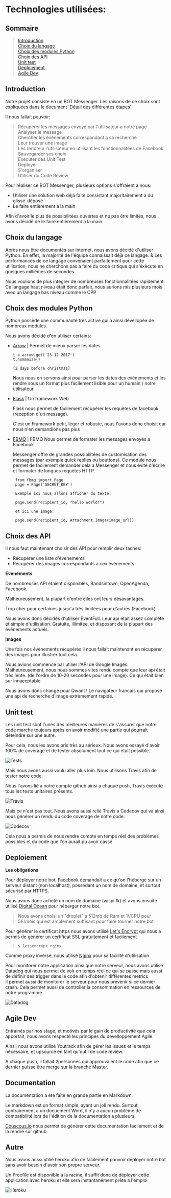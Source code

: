 # Technologies utilisées:

## Sommaire
> [Introduction](#Introduction)  
> [Choix du langage](#Choix_du_langage)  
> [Choix des modules Python](#Choix_des_modules_Python)  
> [Choix des API](#Choix_des_API)  
> [Unit test](#Unit_test)  
> [Deploiement](#Deploiement)  
> [Agile Dev](#Agile_Dev)


## Introduction <a id="Introduction"></a>

 Notre projet consiste en un BOT Messenger. Les raisons de ce choix sont expliquées dans le document 'Détail des différentes étapes'

 Il nous fallait pouvoir:
 > Récuperer les messages envoyé par l'utilisateur a notre page  
 > Analyser le message  
 > Chercher les évènements correspondant a sa recherche  
 > Leur trouver une image  
 > Les rendre a l'utilisateur en utilisant les fonctionnalitées de Facebook  
 > Sauvegarder ses choix  
 > Executer des Unit Test  
 > Deployer  
 > S'organiser  
 > Utiliser du Code Review

 Pour réaliser ce BOT Messenger, plusieurs options s'offraient a nous:
 - Utiliser une solution web déjà faite consistant majoritairement a du glissé-déposé
 - Le faire entièrement a la main

 Afin d'avoir le plus de possibilitées ouvertes et ne pas être limités, nous avons décidé de le faire entièrement a la main.

## Choix du langage <a id="Choix_du_langage"></a>

 Après nous être documentés sur internet, nous avons décidé d'utiliser Python. En effet, la majorité de l'équipe connaissait déjà ce langage.
 &
 Les performances de ce langage convenaient parfaitement pour cette utilisation, nous ne cherchons pas a faire du code critique qui s'éxècute en quelques millièmes de secondes.

 Nous voulions de plus intégrer de nombreuses fonctionnalitées rapidement. Ce langage haut niveau était donc parfait, nous aurions mis plusieurs mois avec un langage bas niveau comme le CPP

## Choix des modules Python <a id="Choix_des_modules_Python"></a>

 Python possède une communauté très active qui a ainsi dévellopée de nombreux modules.

 Nous avons décidé d'en utiliser certains:

 - [Arrow](http://arrow.readthedocs.io/en/latest/) | Permet de mieux parser les dates
    ```
    t = arrow.get('23-12-2017')
    t.humanize()

    [2 days before christmas]
    ```
    Nous nous en servons ainsi pour parser les dates des evènements et les rendre sous un format plus facilement lisible pour un humain / notre utilisateur

 - [Flask](http://flask.pocoo.org) | Un framework Web

   Flask nous permet de facilement récupérer les requètes de facebook (reception d'un message).

   C'est un Framework petit, léger et robuste, nous l'avons donc choisit car nous n'en demandions pas plus

 - [FBMQ](https://github.com/conbus/fbmq) | FBMQ Nous permet de formater les messages envoyés a Facebook

   Messenger offre de grandes possibilitées de customisation des messages (par exemple quick replies ou bouttons).
   Ce module nous permet de facilement demander cela a Messenger et nous évite d'écrire et formater de longues requètes HTTP.
   ```
    from fbmq import Page
    page = Page('SECRET_KEY')

    Exemple ici nous allons afficher du texte:

    page.send(recipient_id, "hello world!")

    et ici une image:

    page.send(recipient_id, Attachment.Image(image_url))
   ```

## Choix des API <a id="Choix_des_API"></a>

 Il nous faut maintenant choisir des API pour remplir deux taches:

 - Récupérer une liste d'évenements
 - Récupérer des images correspondants a cex évènements

 **Evenements**

  De nombreuses API étaient disponibles, Bandsintown, OpenAgenda, Facebook.

  Malheureusement, la plupart d'entre elles ont leurs désavantages.

  Trop cher pour certaines jusqu'a très limitées pour d'autres (Facebook)

  Nous avons donc décidés d'utiliser EventFull. Leur api était assez complète et simple d'utilisation.
  Gratuite, illimitée, et disposant de la plupart des évènements actuels.

 **Images**

  Une fois nos évènements récupérés il nous fallait maintenant en récupérer des images pour illustrer tout cela.

  Nous avions commencé par utilier l'API de Google Images.  
  Malheureusement, nous nous sommes vites rendu compte que leur api était très lente. (de l'ordre de 10-20 secondes pour une image). Ce qui était bien sur innaceptable.

  Nous avons donc changé pour Qwant ! Le navigateur francais qui propose une api de recherche d'image extrèmement rapide.

## Unit test <a id="Unit_test"></a>

 Les unit test sont l'unes des meilleures manières de s'assurer que notre code marche toujours après en avoir modifié une partie qui pourrait déteindre sur une autre.

 Pour cela, nous les avons pris très au sérieux. Nous avons essayé d'avoir 100% de coverage et de tester absolument tout ce qui était possible.

![Tests](imgs/unit_tests.png)

 Mais nous avons aussi voulu aller plus loin.
 Nous utilisons Travis afin de tester notre code.

 Nous l'avons lié a notre compte github ainsi a chaque push, Travis éxécute tous les tests unitaires présents.

 ![Travis](imgs/travis.png)

 Mais ce n'est pas tout. Nous avons aussi relié Travis a Codecov qui va ainsi nous générer un rendu du code coverage de notre code.

![Codecov](imgs/codecov.png)

 Cela nous a permis de nous rendre compte en temps réel des problèmes possibles et du code que l'on aurait pu avoir cassé

## Deploiement <a id="Deploiement"></a>
 **Les obligations**

  Pour déployer notre bot, Facebook demandait a ce qu'on l'héberge sur un serveur distant (non localhost), possédant un nom de domaine, et surtout sécurisé par HTTPS.

  Nous avons donc acheté un nom de domaine (wispi.tk) et avons ensuite utilisé [Digital Ocean](https://www.digitalocean.com/) pour héberger notre bot.
  > Nous avons choisi un "droplet" a 512mb de Ram et 1VCPU pour 5€/mois qui est amplement suffisant pour faire tourner notre bot

  Pour générer le certificat https nous avons utilisé [Let's Encrypt](https://letsencrypt.org/) qui nous a permis de générer un certificat SSL gratuitement et facilement
  > `$ letsencrypt nginx`

  Comme proxy inverse, nous utilisé [Nginx](https://www.nginx.com/) pour sa facilité d'utilisation

  Pour monitorer notre application ainsi que notre serveur, nous avons utilisé [Datadog](https://datadoghq.com) qui nous permet de voir en temps réel ce qui se passe mais aussi de définir des trigger dans le code afin d'obtenir différentes metrics  
  Il permet aussi de monitorer le serveur pour nous prévenir si ce dernier crash. Cela permet aussi de controller la consommation en ressources de notre programme

  ![Datadog](imgs/datadog.png)

## Agile Dev

 Entrainés par nos stage, et motivés par le gain de productivité que cela apportait, nous avons respecté les principes du develloppement Agile.

 Ainsi, nous avons utilisé Youtrack afin de gérer les issues et le temps nécessaire, et upsource en tant qu'outil de code review.

 A chaque push, il fallait 2personnes qui approuvaient le code afin que ce dernier puisse être merge sur la branche Master.

## Documentation
 La documentation a été faite en grande partie en Markdown.

 Le markdown est un format simple, ayant un joli rendu. Surtout, contrairement a un docuement Word, il n'y a aucun problème de compatibilité lors de l'édition de la documentation a plusieurs.

 [Couscous.io](https://couscous.io) nous permet de générer cette documentation facilement et de la rendre sur github.

## Autre

 Nous avons aussi utilié heroku afin de facilement pouvoir déployer notre bot sans avoir besoin d'avoir son propre serveur.

 Un Procfile est disponible a la racine, il suffit donc de déployer cette application avec heroku et elle sera instantanément prête a l'emploi

 ![Heroku](imgs/heroku.png)

